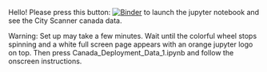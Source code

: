 Hello! Please press this button: [![Binder](https://mybinder.org/badge_logo.svg)](https://mybinder.org/v2/gh/annzhang22/canada_data/master) to launch the jupyter notebook and see the City Scanner canada data.

Warning: Set up may take a few minutes. Wait until the colorful wheel stops spinning and a white full screen page appears with an orange jupyter logo on top. Then press Canada_Deployment_Data_1.ipynb and follow the onscreen instructions.
